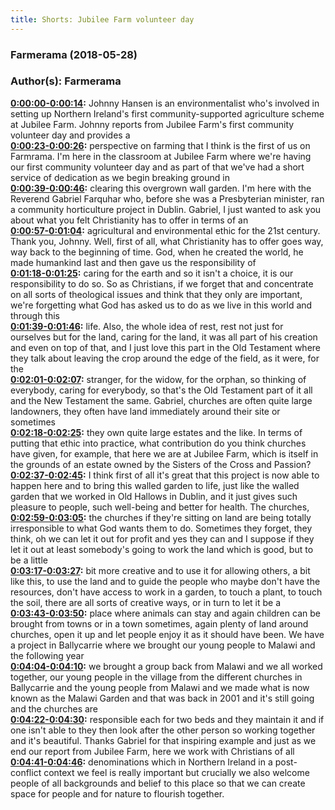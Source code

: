 ```yaml
---
title: Shorts: Jubilee Farm volunteer day
---
```

### Farmerama  (2018-05-28)  
### Author(s): Farmerama  

**[0:00:00-0:00:14](https://soundcloud.com/farmerama-radio/farmerama-31#t=0:00:00):**  Johnny Hansen is an environmentalist who's involved in setting up Northern Ireland's  first community-supported agriculture scheme at Jubilee Farm.  Johnny reports from Jubilee Farm's first community volunteer day and provides a  
**[0:00:23-0:00:26](https://soundcloud.com/farmerama-radio/farmerama-31#t=0:00:23):**  perspective on farming that I think is the first of us on Farmrama.  I'm here in the classroom at Jubilee Farm where we're having our first community volunteer day  and as part of that we've had a short service of dedication as we begin breaking ground in  
**[0:00:39-0:00:46](https://soundcloud.com/farmerama-radio/farmerama-31#t=0:00:39):**  clearing this overgrown wall garden. I'm here with the Reverend Gabriel Farquhar who, before she was  a Presbyterian minister, ran a community horticulture project in Dublin. Gabriel,  I just wanted to ask you about what you felt Christianity has to offer in terms of an  
**[0:00:57-0:01:04](https://soundcloud.com/farmerama-radio/farmerama-31#t=0:00:57):**  agricultural and environmental ethic for the 21st century. Thank you, Johnny. Well,  first of all, what Christianity has to offer goes way, way back to the beginning of time. God,  when he created the world, he made humankind last and then gave us the responsibility of  
**[0:01:18-0:01:25](https://soundcloud.com/farmerama-radio/farmerama-31#t=0:01:18):**  caring for the earth and so it isn't a choice, it is our responsibility to do so. So as Christians,  if we forget that and concentrate on all sorts of theological issues and think that they only  are important, we're forgetting what God has asked us to do as we live in this world and through this  
**[0:01:39-0:01:46](https://soundcloud.com/farmerama-radio/farmerama-31#t=0:01:39):**  life. Also, the whole idea of rest, rest not just for ourselves but for the land, caring for the  land, it was all part of his creation and even on top of that, and I just love this part in the Old  Testament where they talk about leaving the crop around the edge of the field, as it were, for the  
**[0:02:01-0:02:07](https://soundcloud.com/farmerama-radio/farmerama-31#t=0:02:01):**  stranger, for the widow, for the orphan, so thinking of everybody, caring for everybody,  so that's the Old Testament part of it all and the New Testament the same. Gabriel, churches are  often quite large landowners, they often have land immediately around their site or sometimes  
**[0:02:18-0:02:25](https://soundcloud.com/farmerama-radio/farmerama-31#t=0:02:18):**  they own quite large estates and the like. In terms of putting that ethic into practice, what  contribution do you think churches have given, for example, that here we are at Jubilee Farm,  which is itself in the grounds of an estate owned by the Sisters of the Cross and Passion?  
**[0:02:37-0:02:45](https://soundcloud.com/farmerama-radio/farmerama-31#t=0:02:37):**  I think first of all it's great that this project is now able to happen here and to bring this  walled garden to life, just like the walled garden that we worked in Old Hallows in Dublin,  and it just gives such pleasure to people, such well-being and better for health. The churches,  
**[0:02:59-0:03:05](https://soundcloud.com/farmerama-radio/farmerama-31#t=0:02:59):**  the churches if they're sitting on land are being totally irresponsible to what God wants them to  do. Sometimes they forget, they think, oh we can let it out for profit and yes they can and I suppose  if they let it out at least somebody's going to work the land which is good, but to be a little  
**[0:03:17-0:03:27](https://soundcloud.com/farmerama-radio/farmerama-31#t=0:03:17):**  bit more creative and to use it for allowing others, a bit like this, to use the land and to  guide the people who maybe don't have the resources, don't have access to work in a garden,  to touch a plant, to touch the soil, there are all sorts of creative ways, or in turn to let it be a  
**[0:03:43-0:03:50](https://soundcloud.com/farmerama-radio/farmerama-31#t=0:03:43):**  place where animals can stay and again children can be brought from towns or in a town sometimes,  again plenty of land around churches, open it up and let people enjoy it as it should have been.  We have a project in Ballycarrie where we brought our young people to Malawi and the following year  
**[0:04:04-0:04:10](https://soundcloud.com/farmerama-radio/farmerama-31#t=0:04:04):**  we brought a group back from Malawi and we all worked together, our young people in the village  from the different churches in Ballycarrie and the young people from Malawi and we made what is now  known as the Malawi Garden and that was back in 2001 and it's still going and the churches are  
**[0:04:22-0:04:30](https://soundcloud.com/farmerama-radio/farmerama-31#t=0:04:22):**  responsible each for two beds and they maintain it and if one isn't able to they then look after  the other person so working together and it's beautiful. Thanks Gabriel for that inspiring  example and just as we end our report from Jubilee Farm, here we work with Christians of all  
**[0:04:41-0:04:46](https://soundcloud.com/farmerama-radio/farmerama-31#t=0:04:41):**  denominations which in Northern Ireland in a post-conflict context we feel is really important  but crucially we also welcome people of all backgrounds and belief to this place so that  we can create space for people and for nature to flourish together.  
